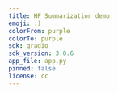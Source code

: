 ```yaml
---
title: HF Summarization demo
emoji: :)
colorFrom: purple
colorTo: purple
sdk: gradio
sdk_version: 3.0.6
app_file: app.py
pinned: false
license: cc
---
```

